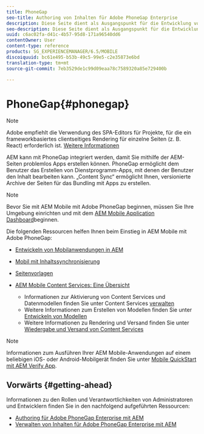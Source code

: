 ```yaml
---
title: PhoneGap
seo-title: Authoring von Inhalten für Adobe PhoneGap Enterprise
description: Diese Seite dient als Ausgangspunkt für die Entwicklung von Apps mit PhoneGap Enterprise mit AEM. AEM kann mit PhoneGap integriert werden, damit Sie mithilfe der AEM-Seiten problemlos Apps erstellen können. PhoneGap ermöglicht dem Benutzer das Erstellen von Dienstprogramm-Apps, mit denen der Benutzer den Inhalt bearbeiten kann.
seo-description: Diese Seite dient als Ausgangspunkt für die Entwicklung von Apps mit PhoneGap Enterprise mit AEM. AEM kann mit PhoneGap integriert werden, damit Sie mithilfe der AEM-Seiten problemlos Apps erstellen können. PhoneGap ermöglicht dem Benutzer das Erstellen von Dienstprogramm-Apps, mit denen der Benutzer den Inhalt bearbeiten kann.
uuid: c6ac02fa-d41c-4b57-95d8-171a96540dd6
contentOwner: User
content-type: reference
products: SG_EXPERIENCEMANAGER/6.5/MOBILE
discoiquuid: bc61e495-b53b-49c5-99e5-c2e35873e6bd
translation-type: tm+mt
source-git-commit: 7eb3529de1c99d09eaa78c7589320a85e729400b

---
```



# PhoneGap{#phonegap}

>[!NOTE]
>
>Adobe empfiehlt die Verwendung des SPA-Editors für Projekte, für die ein frameworkbasiertes clientseitiges Rendering für einzelne Seiten (z. B. React) erforderlich ist. [Weitere Informationen](/help/sites-developing/spa-overview.md)

AEM kann mit PhoneGap integriert werden, damit Sie mithilfe der AEM-Seiten problemlos Apps erstellen können. PhoneGap ermöglicht dem Benutzer das Erstellen von Dienstprogramm-Apps, mit denen der Benutzer den Inhalt bearbeiten kann. „Content Sync“ ermöglicht Ihnen, versionierte Archive der Seiten für das Bundling mit Apps zu erstellen. 

>[!NOTE]
>
>Bevor Sie mit AEM Mobile mit Adobe PhoneGap beginnen, müssen Sie Ihre Umgebung einrichten und mit dem [AEM Mobile Application Dashboard](/help/mobile/phonegap-authoring-apps.md)beginnen.

Die folgenden Ressourcen helfen Ihnen beim Einstieg in AEM Mobile mit Adobe PhoneGap:

* [Entwickeln von Mobilanwendungen in AEM](/help/mobile/developing-mobile-applications.md)
* [Mobil mit Inhaltssynchronisierung](/help/mobile/phonegap-contentsync.md)
* [Seitenvorlagen](/help/mobile/phonegap-apps-arch-page-templates.md)

* [AEM Mobile Content Services: Eine Übersicht](/help/mobile/develop-content-as-a-service.md)

   * Informationen zur Aktivierung von Content Services und Datenmodellen finden Sie unter Content Services [verwalten](/help/mobile/developing-content-services.md)
   * Weitere Informationen zum Erstellen von Modellen finden Sie unter [Entwickeln von Modellen](/help/mobile/administer-mobile-apps.md)
   * Weitere Informationen zu Rendering und Versand finden Sie unter [Wiedergabe und Versand von Content Services](/help/mobile/rendering-and-delivery.md)

>[!NOTE]
>
>Informationen zum Ausführen Ihrer AEM Mobile-Anwendungen auf einem beliebigen iOS- oder Android-Mobilgerät finden Sie unter [Mobile QuickStart mit AEM Verify App](/help/mobile/phonegap-mobile-quickstart.md).

## Vorwärts {#getting-ahead}

Informationen zu den Rollen und Verantwortlichkeiten von Administratoren und Entwicklern finden Sie in den nachfolgend aufgeführten Ressourcen:

* [Authoring für Adobe PhoneGap Enterprise mit AEM](/help/mobile/phonegap.md)
* [Verwalten von Inhalten für Adobe PhoneGap Enterprise mit AEM](/help/mobile/administer-phonegap.md)

